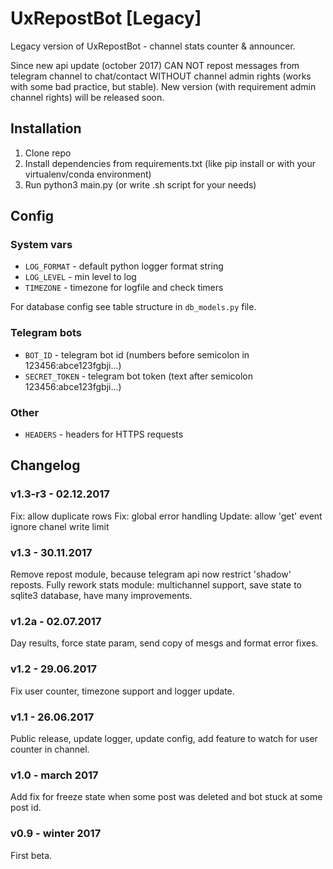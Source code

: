 # UxRepostBot [Legacy]
Legacy version of UxRepostBot - channel stats counter & announcer.

Since new api update (october 2017) CAN NOT repost messages from telegram channel to chat/contact WITHOUT channel admin rights (works with some bad practice, but stable). New version (with requirement admin channel rights) will be released soon.

## Installation
1. Clone repo
1. Install dependencies from requirements.txt (like pip install or with your virtualenv/conda environment)
1. Run python3 main.py (or write .sh script for your needs)

## Config
### System vars
- `LOG_FORMAT` - default python logger format string
- `LOG_LEVEL` - min level to log
- `TIMEZONE` - timezone for logfile and check timers

For database config see table structure in `db_models.py` file.

### Telegram bots
- `BOT_ID` - telegram bot id (numbers before semicolon in 123456:abce123fgbji...)
- `SECRET_TOKEN` - telegram bot token (text after semicolon 123456:abce123fgbji...)

### Other
- `HEADERS` - headers for HTTPS requests

## Changelog
### v1.3-r3 - 02.12.2017
Fix: allow duplicate rows
Fix: global error handling
Update: allow 'get' event ignore chanel write limit

### v1.3 - 30.11.2017
Remove repost module, because telegram api now restrict 'shadow' reposts.
Fully rework stats module: multichannel support, save state to sqlite3 database, have many improvements. 

### v1.2a - 02.07.2017
Day results, force state param, send copy of mesgs and format error fixes.

### v1.2 - 29.06.2017
Fix user counter, timezone support and logger update.

### v1.1 - 26.06.2017
Public release, update logger, update config, add feature to watch for user counter in channel. 

### v1.0 - march 2017
Add fix for freeze state when some post was deleted and bot stuck at some post id.

### v0.9 - winter 2017
First beta.
